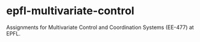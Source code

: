 # epfl-multivariate-control

Assignments for Multivariate Control and Coordination Systems (EE-477) at EPFL.